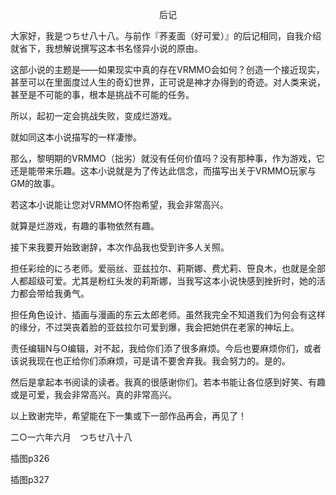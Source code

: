 <p align="center">后记</p>

大家好，我是つちせ八十八。与前作『荞麦面（好可爱）』的后记相同，自我介绍就省下，我想解说撰写这本书名怪异小说的原由。

这部小说的主题是——如果现实中真的存在VRMMO会如何？创造一个接近现实，甚至可以在里面度过人生的奇幻世界，正可说是神才办得到的奇迹。对人类来说，甚至是不可能的事，根本是挑战不可能的任务。

所以，起初一定会挑战失败，变成烂游戏。

就如同这本小说描写的一样凄惨。

那么，黎明期的VRMMO（拙劣）就没有任何价值吗？没有那种事，作为游戏，它还是能带来乐趣。这本小说就是为了传达此信念，而描写出关于VRMMO玩家与GM的故事。

若这本小说能让您对VRMMO怀抱希望，我会非常高兴。

就算是烂游戏，有趣的事物依然有趣。

接下来我要开始致谢辞，本次作品我也受到许多人关照。

担任彩绘的にろ老师。爱丽丝、亚兹拉尔、莉斯娜、费尤莉、笹良木，也就是全部人都超级可爱。尤其是粉红头发的莉斯娜，当我写这本小说快感到挫折时，她的活力都会带给我勇气。

担任角色设计、插画与漫画的东云太郎老师。虽然我完全不知道我们为何会有这样的缘分，不过哭丧着脸的亚兹拉尔可爱到爆，我会把她供在老家的神坛上。

责任编辑N与O编辑，对不起，我给你们添了很多麻烦。今后也要麻烦你们，或者该说我现在也正给你们添麻烦，可是请不要舍弃我。我会努力的。是的。

然后是拿起本书阅读的读者。我真的很感谢你们。若本书能让各位感到好笑、有趣或是可爱，我会非常高兴。真的非常高兴。

以上致谢完毕，希望能在下一集或下一部作品再会，再见了！

二○一六年六月　つちせ八十八

插图p326

插图p327

